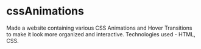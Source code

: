 # cssAnimations
Made a website containing various CSS Animations and Hover Transitions to make it look more organized and interactive. Technologies used - HTML, CSS.
